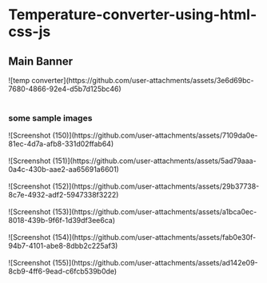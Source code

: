 # Temperature-converter-using-html-css-js

<div class="fluid-container">
<h2>
  Main Banner
</h2>
![temp converter](https://github.com/user-attachments/assets/3e6d69bc-7680-4866-92e4-d5b7d125bc46)
<br>
  <br>
  <h3>
  some sample images
</h3>
![Screenshot (150)](https://github.com/user-attachments/assets/7109da0e-81ec-4d7a-afb8-331d02ffab64)
  <br>
  <br>
![Screenshot (151)](https://github.com/user-attachments/assets/5ad79aaa-0a4c-430b-aae2-aa65691a6601)
  <br>
  <br>
![Screenshot (152)](https://github.com/user-attachments/assets/29b37738-8c7e-4932-adf2-5947338f3222)
  <br>
  <br>
![Screenshot (153)](https://github.com/user-attachments/assets/a1bca0ec-8018-439b-9f6f-1d39df3ee6ca)
  <br>
  <br>
![Screenshot (154)](https://github.com/user-attachments/assets/fab0e30f-94b7-4101-abe8-8dbb2c225af3)
  <br>
  <br>
![Screenshot (155)](https://github.com/user-attachments/assets/ad142e09-8cb9-4ff6-9ead-c6fcb539b0de)

</div> 
